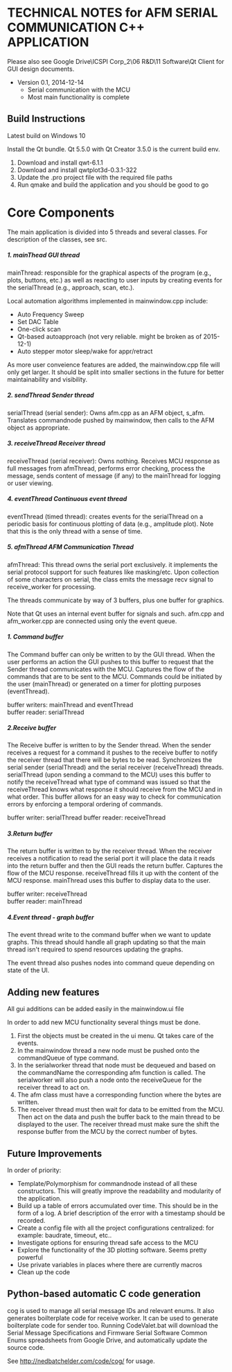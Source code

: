 # TECHNICAL NOTES for AFM SERIAL COMMUNICATION C++ APPLICATION

Please also see Google Drive\ICSPI Corp_2\06 R&D\11 Software\Qt Client for GUI design documents.

 - Version 0.1, 2014-12-14
   - Serial communication with the MCU
   - Most main functionality is complete

## Build Instructions

Latest build on Windows 10

Install the Qt bundle. Qt 5.5.0 with Qt Creator 3.5.0 is the current build env. 

1. Download and install qwt-6.1.1
2. Download and install qwtplot3d-0.3.1-322
3. Update the .pro project file with the required file paths
4. Run qmake and build the application and you should be good to go

# Core Components

The main application is divided into 5 threads and several classes. For description of the classes, see src. 

##### 1. mainThead GUI thread
mainThread: responsible for the graphical aspects of the program (e.g., plots, buttons, etc.) as well as reacting to user inputs by creating events for the serialThread (e.g., approach, scan, etc.). 

Local automation algorithms implemented in mainwindow.cpp include:
- Auto Frequency Sweep
- Set DAC Table
- One-click scan 
- Qt-based autoapproach (not very reliable. might be broken as of 2015-12-1)
- Auto stepper motor sleep/wake for appr/retract

As more user conveience features are added, the mainwindow.cpp file will only get larger. It should be split into smaller sections in the future for better maintainability and visibility. 
	
##### 2. sendThread Sender thread
serialThread (serial sender): Owns afm.cpp as an AFM object, s_afm. Translates commandnode pushed by mainwindow, then calls to the AFM object as appropriate. 

##### 3. receiveThread Receiver thread
receiveThread (serial receiver): Owns nothing. Receives MCU response as full messages from afmThread, performs error checking, process the message, sends content of message (if any) to the mainThread for logging or user viewing.

##### 4. eventThread Continuous event thread
eventThread (timed thread): creates events for the serialThread on a periodic basis for continuous plotting of data (e.g., amplitude plot). Note that this is the only thread with a sense of time. 

##### 5. afmThread AFM Communication Thread
afmThread: This thread owns the serial port exclusively. it implements the serial protocol support for such features like masking/etc. Upon collection of some characters on serial, the class emits the message recv signal to receive_worker for processing. 

The threads communicate by way of 3 buffers, plus one buffer for graphics.

Note that Qt uses an internal event buffer for signals and such. afm.cpp and afm_worker.cpp are connected using only the event queue. 

##### 1. Command buffer
The Command buffer can only be written to by the GUI thread. When the user performs an action the GUI pushes to this buffer to request that the Sender thread communicates with the MCU. Captures the flow of the commands that are to be sent to the MCU. Commands could be initiated by the user (mainThread) or generated on a timer for plotting purposes (eventThread).

buffer writers: mainThread and eventThread  
buffer reader: serialThread

##### 2.Receive buffer
The Receive buffer is written to by the Sender thread. When the sender receives a 
request for a command it pushes to the receive buffer to notify the receiver thread
that there will be bytes to be read. Synchronizes the serial sender (serialThread) and the serial receiver (receiveThread) threads. serialThread (upon sending a command to the MCU) uses this buffer to notify the receiveThread what type of command was issued  so that the receiveThread knows what response it should receive from the MCU and in what order. This buffer allows for an easy way to check for communication errors by enforcing a temporal ordering of commands.

buffer writer: serialThread
buffer reader: receiveThread

##### 3.Return buffer
The return buffer is written to by the receiver thread. When the receiver receives a
notification to read the serial port it will place the data it reads into the 
return buffer and then the GUI reads the return buffer. Captures the flow of the MCU response. receiveThread fills it up with the content of the MCU response. mainThread uses this buffer to display data to the user.

buffer writer: receiveThread  
buffer reader: mainThread

##### 4.Event thread - graph buffer

The event thread write to the command buffer when we want to update graphs. This thread should handle all graph updating so that the main thread isn't required to spend  resources updating the graphs.

The event thread also pushes nodes into command queue depending on state of the UI. 

## Adding new features

All gui additions can be added easily in the mainwindow.ui file

In order to add new MCU functionality several things must be done.

1. First the objects must be created in the ui menu. Qt takes care of the events.
2. In the mainwindow thread a new node must be pushed onto the commandQueue of type command.
2. In the serialworker thread that node must be dequeued and based on the commandName the corresponding afm function is called. The serialworker will also push a node onto the receiveQueue for the receiver thread to act on.
3. The afm class must have a corresponding function where the bytes are written.
4. The receiver thread must then wait for data to be emitted from the MCU. Then act on the data	and push the buffer back to the main thread to be displayed to the user. The receiver thread must make sure the shift the response buffer from the MCU by the correct number of bytes.

## Future Improvements

In order of priority:
- Template/Polymorphism for commandnode instead of all these constructors. This will greatly improve the readability and modularity of the application.
- Build up a table of errors accumulated over time. This should be in the form of a log. A brief description of the error with a timestamp should be recorded.
- Create a config file with all the project configurations centralized: 
	for example: baudrate, timeout, etc..
- Investigate options for ensuring thread safe access to the MCU
- Explore the functionality of the 3D plotting software. Seems pretty powerful
- Use private variables in places where there are currently macros
- Clean up the code

## Python-based automatic C code generation
cog is used to manage all serial message IDs and relevant enums. It also generates boilterplate code for receive worker. It can be used to generate boilterplate code for sender too. Running CodeValet.bat will download the Serial Message Specifications and Firmware Serial Software Common Enums spreadsheets from Google Drive, and automatically update the source code. 

See http://nedbatchelder.com/code/cog/ for usage. 



	